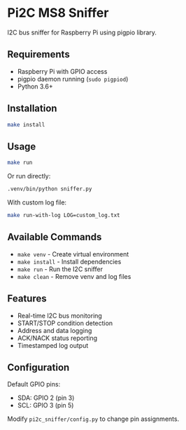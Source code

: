 # Pi2C MS8 Sniffer

I2C bus sniffer for Raspberry Pi using pigpio library.

## Requirements

- Raspberry Pi with GPIO access
- pigpio daemon running (`sudo pigpiod`)
- Python 3.6+

## Installation

```bash
make install
```

## Usage

```bash
make run
```

Or run directly:
```bash
.venv/bin/python sniffer.py
```

With custom log file:
```bash
make run-with-log LOG=custom_log.txt
```

## Available Commands

- `make venv` - Create virtual environment
- `make install` - Install dependencies
- `make run` - Run the I2C sniffer
- `make clean` - Remove venv and log files

## Features

- Real-time I2C bus monitoring
- START/STOP condition detection
- Address and data logging
- ACK/NACK status reporting
- Timestamped log output

## Configuration

Default GPIO pins:
- SDA: GPIO 2 (pin 3)
- SCL: GPIO 3 (pin 5)

Modify `pi2c_sniffer/config.py` to change pin assignments.
